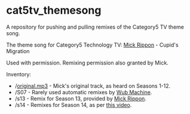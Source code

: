 # cat5tv_themesong
A repository for pushing and pulling remixes of the Category5 TV theme song.

The theme song for Category5 Technology TV: [Mick Rippon](https://mickrippon.com) - Cupid's Migration

Used with permission. Remixing permission also granted by Mick.

Inventory:
  - /[original.mp3](original.mp3) - Mick's original track, as heard on Seasons 1-12.
  - /S07 - Rarely used automatic remixes by [Wub Machine](https://wubmachine.com).
  - /s13 - Remix for Season 13, provided by [Mick Rippon](https://mickrippon.com).
  - /s14 - Remixes for Season 14, as per [this video](https://www.youtube.com/watch?v=1gCL0HlbSVc).
